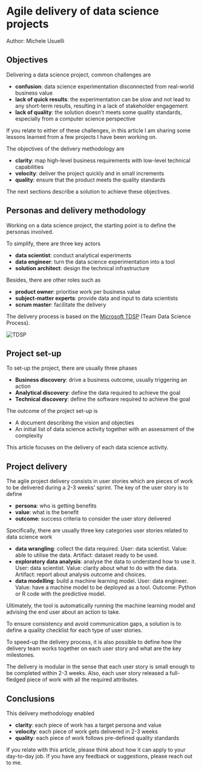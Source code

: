 
# Agile delivery of data science projects

Author: Michele Usuelli

## Objectives

Delivering a data science project, common challenges are
- **confusion**: data science experimentation disconnected from real-world business value
- **lack of quick results**: the experimentation can be slow and not lead to any short-term results, resulting in a lack of stakeholder engagement
- **lack of quality**: the solution doesn't meets some quality standards, especially from a computer science perspective

If you relate to either of these challenges, in this article I am sharing some lessons learned from a few projects I have been working on.

The objectives of the delivery methodology are
- **clarity**: map high-level business requirements with low-level technical capabilities
- **velocity**: deliver the project quickly and in small increments
- **quality**: ensure that the product meets the quality standards

The next sections describe a solution to achieve these objectives.



## Personas and delivery methodology

Working on a data science project, the starting point is to define the personas involved.

To simplify, there are three key actors
- **data scientist**: conduct analytical experiments
- **data engineer**: turn the data science experimentation into a tool
- **solution architect**: design the technical infrastructure

Besides, there are other roles such as
- **product owner**: prioritise work per business value
- **subject-matter experts**: provide data and input to data scientists
- **scrum master**: facilitate the delivery

The delivery process is based on the [Microsoft TDSP](https://docs.microsoft.com/en-us/azure/machine-learning/team-data-science-process/overview) (Team Data Science Process).

![TDSP](https://docs.microsoft.com/en-us/azure/machine-learning/team-data-science-process/media/overview/tdsp-lifecycle2.png)


## Project set-up

To set-up the project, there are usually three phases
- **Business discovery**: drive a business outcome, usually triggering an action
- **Analytical discovery**: define the data required to achieve the goal
- **Technical discovery**: define the software required to achieve the goal

The outcome of the project set-up is
- A document describing the vision and objecties
- An initial list of data science activity together with an assessment of the complexity

This article focuses on the delivery of each data science activity.


## Project delivery

The agile project delivery consists in user stories which are pieces of work to be delivered during a 2-3 weeks' sprint. The key of the user story is to define
- **persona**: who is getting benefits
- **value**: what is the benefit
- **outcome**: success criteria to consider the user story delivered

Specifically, there are usually three key categories user stories related to data science work
- **data wrangling**: collect the data required. User: data scientist. Value: able to utilise the data. Artifact: dataset ready to be used.
- **exploratory data analysis**: analyse the data to understand how to use it. User: data scientist. Value: clarity about what to do with the data. Artifact: report about analysis outcome and choices.
- **data modelling**: build a machine learning model. User: data engineer. Value: have a machine model to be deployed as a tool. Outcome: Python or R code with the predictive model.

Ultimately, the tool is automatically running the machine learning model and advising the end user about an action to take.

To ensure consistency and avoid communication gaps, a solution is to define a quality checklist for each type of user stories.

To speed-up the delivery process, it is also possible to define how the delivery team works together on each user story and what are the key milestones.

The delivery is modular in the sense that each user story is small enough to be completed within 2-3 weeks. Also, each user story released a full-fledged piece of work with all the required attributes.



## Conclusions

This delivery methodology enabled
- **clarity**: each piece of work has a target persona and value
- **velocity**: each piece of work gets delivered in 2-3 weeks
- **quality**: each piece of work follows pre-defined quality standards

If you relate with this article, please think about how it can apply to your day-to-day job. If you have any feedback or suggestions, please reach out to me.

